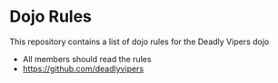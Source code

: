 Dojo Rules
==========

This repository contains a list of dojo rules for the Deadly Vipers dojo
* All members should read the rules
* https://github.com/deadlyvipers

